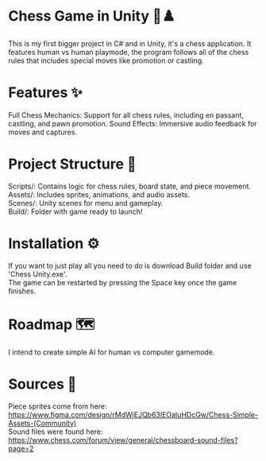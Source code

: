 # Chess Game in Unity 🧩♟️
This is my first bigger project in C# and in Unity, it's a chess application. It features human vs human playmode, the program follows all of the chess rules that includes special moves like promotion or castling. 

# Features ✨
Full Chess Mechanics: Support for all chess rules, including en passant, castling, and pawn promotion.
Sound Effects: Immersive audio feedback for moves and captures.

# Project Structure 📂
Scripts/: Contains logic for chess rules, board state, and piece movement. \
Assets/: Includes sprites, animations, and audio assets. \
Scenes/: Unity scenes for menu and gameplay. \
Build/: Folder with game ready to launch!

# Installation ⚙️
If you want to just play all you need to do is download Build folder and use 'Chess Unity.exe'. \
The game can be restarted by pressing the Space key once the game finishes.

# Roadmap 🗺️
 I intend to create simple AI for human vs computer gamemode.

# Sources 📄 
Piece sprites come from here: https://www.figma.com/design/rMdWjEJQb63lEOaIuHDcGw/Chess-Simple-Assets-(Community) \
Sound files were found here: https://www.chess.com/forum/view/general/chessboard-sound-files?page=2
